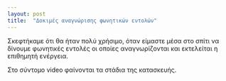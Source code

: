 ```yaml
---
layout: post
title:  "Δοκιμές αναγνώρισης φωνητικών εντολών"
---
```

<p>Σκεφτήκαμε ότι θα ήταν πολύ χρήσιμο, όταν είμαστε μέσα στο σπίτι να δίνουμε φωνητικές εντολές οι οποίες αναγνωρίζονται και εκτελείται η επιθημητή ενέργεια.</p>
<p>Στο σύντομο video φαίνονται τα στάδια της κατασκευής.</p>
